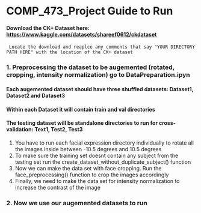 # COMP_473_Project Guide to Run

#### Download the CK+ Dataset here: https://www.kaggle.com/datasets/shareef0612/ckdataset
     Locate the download and reaplce any comments that say "YOUR DIRECTORY PATH HERE" with the location of the CK+ dataset
     
     
### 1. Preprocessing the dataset to be augemented (rotated, cropping, intensity normalization) go to DataPreparation.ipyn
####           Each augemented dataset should have three shuffled datasets: Dataset1, Dataset2 and Dataset3
####           Within each Dataset it will contain train and val directories
####           The testing dataset will be standalone directories to run for cross-validation: Text1, Test2, Test3
 <ol>
    <li>You have to run each facial expression directory individually to rotate all the images inside between -10.5 degrees and 10.5 degrees</li>
  <li>To make sure the training set doesnt contain any subject from the testing set run the create_dataset_without_duplicate_subject() function</li>
  <li>Now we can make the data set with face cropping. Run the face_preprocessing() function to crop the images accordingly</li>
  <li>Finally, we need to make the data set for intensity normalization to increase the contrast of the image</li>
</ol>

### 2. Now we use our augemented datasets to run 
